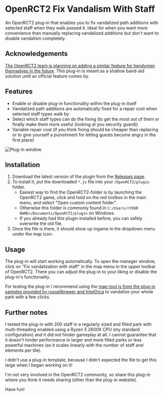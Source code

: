 # OpenRCT2 Fix Vandalism With Staff

An OpenRCT2 plug-in that enables you to fix vandalized path additions with selected staff when they walk passed it. Ideal for when you want more convenience than manually replacing vandalized additions but don't want to disable vandalism completely.

## Acknowledgements

[The OpenRCT2 team is planning on adding a similar feature for handymen themselves in the future](https://github.com/OpenRCT2/OpenRCT2/wiki/Features-to-implement). This plug-in is meant as a shallow band-aid solution until an official feature comes by.

## Features
- Enable or disable plug-in functionality within the plug-in itself
- Vandalized path additions are automatically fixed for a repair cost when selected staff types walk by
- Select which staff types can do the fixing (to get the most out of them or finally make them more useful (looking at you security guard))
- Variable repair cost (if you think fixing should be cheaper than replacing or to give yourself a punishment for letting guests become angry in the first place)

![Plug-in window](https://i.imgur.com/AgIVexH.png)

## Installation

1. Download the latest version of the plugin from the [Releases page](https://github.com/WesselAmmerlaan/OpenRCT2-FixVandalismWithStaff/releases).
2. To install it, put the downloaded `*.js` file into your `/OpenRCT2/plugin` folder.
    - Easiest way to find the OpenRCT2-folder is by launching the OpenRCT2 game, click and hold on the red toolbox in the main menu, and select "Open custom content folder".
    - Otherwise this folder is commonly found in `C:/Users/<YOUR NAME>/Documents/OpenRCT2/plugin` on Windows.
    - If you already had this plugin installed before, you can safely overwrite the old file.
3. Once the file is there, it should show up ingame in the dropdown menu under the map icon.

## Usage

The plug-in will start working automatically. To open the manager window, click on "Fix vandalization with staff" in the map menu in the upper toolbar of OpenRCT2. There you can adjust the plug-in to your liking or disable the plug-in's functionality.

For testing the plug-in I recommend using the [map-tool.js from the plug-in samples provided by russellbrewer and IntelOrca](https://github.com/OpenRCT2/plugin-samples) to vandalize your whole park with a few clicks.

## Further notes

I tested the plug-in with 200 staff in a regularly sized and filled park with multi-threading enabled using a Ryzen 5 2600X CPU (my standard configuration) and it did not hinder gameplay at all. I cannot guarantee that it doesn't hinder performance in larger and more filled parks or less powerful machines (as it scales linearly with the number of staff and elements per tile). 

I didn't use a plug-in template, because I didn't expected the file to get this large when I began working on it!

I'm not very involved in the OpenRCT2 community, so share this plug-in where you think it needs sharing (other than the plug-in website).

Have fun!

